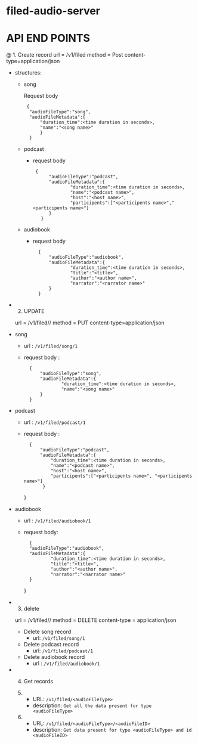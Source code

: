 # filed-audio-server


# API END POINTS

@ 1. Create record
    url = /v1/filed
    method = Post
    content-type=application/json
    
   - structures:
        - song 
                
             Request body
                
               {
                "audioFileType":"song",
                "audioFileMetadata":{
                    "duration_time":<time duration in seconds>,
                    "name":"<song name>"
                    }
                }
        - podcast
            
            - request body
                   
                   {
                        "audioFileType":"podcast",
                        "audioFileMetadata":{
                                "duration_time":<time duration in seconds>,
                                "name":"<podcast name>",
                                "host":"<host name>",
                                "participents":["<participents name>","<participents name>"]
                        }
                     }      
        - audiobook
        
            - request body
            
                    {
                        "audioFileType":"audiobook",
                        "audioFileMetadata":{
                                "duration_time":<time duration in seconds>,
                                "title":"<title>",
                                "author":"<author name>",
                                "narrator":"<narrator name>"
                        }
                    }
                    
- 2. UPDATE

    url = /v1/filed/<audioFileType>/<audioFileID> 
    method = PUT
    content-type=application/json
- song
    
    - url : `/v1/filed/song/1`
    - request body :
            
            {
                "audioFileType":"song",
                "audioFileMetadata":{
                        "duration_time":<time duration in seconds>,
                        "name":"<song name>"    
                }
            }
        
        
    
- podcast
    
    - url : `/v1/filed/podcast/1`
    - request body : 
    
            {
                "audioFileType":"podcast",
                "audioFileMetadata":{
                    "duration_time":<time duration in seconds>,
                    "name":"<podcast name>",
                    "host":"<host name>",
                    "participents":["<participents name>", "<participents name>"]    
                 }    
        }
    
    
- audiobook
    
    - url : `/v1/filed/audiobook/1`       
    - request body:
    
            {
            "audioFileType":"audiobook",
            "audioFileMetadata":{
                    "duration_time":<time duration in seconds>,
                    "title":"<title>",
                    "author":"<author name>",
                    "narrator":"<narrator name>"  
            }
        }

- 3. delete
  
    url = /v1/filed/<audioFileType>/<audioFileID>
    method = DELETE
    content-type = application/json
    
    - Delete song record
        - url: `/v1/filed/song/1` 
    - Delete podcast record
        - url: `/v1/filed/podcast/1`
    - Delete audiobook record
        - url : `/v1/filed/audiobook/1`

- 4. Get records

   1. - URL:  `/v1/filed/<audioFileType>`
      - description: `Get all the data present for type <audioFileType>`
    
   2. - URL:  `/v1/filed/<audioFileType>/<audioFileID>`
      - description: `Get data present for type <audioFileType> and id <audioFileID>`    
